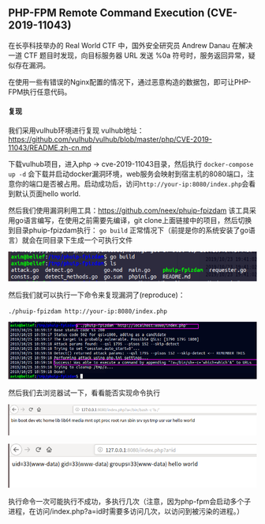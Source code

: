 PHP-FPM Remote Command Execution (CVE-2019-11043)
--

在长亭科技举办的 Real World CTF 中，国外安全研究员 Andrew Danau 在解决一道 CTF 题目时发现，向目标服务器 URL 发送 %0a 符号时，服务返回异常，疑似存在漏洞。

在使用一些有错误的Nginx配置的情况下，通过恶意构造的数据包，即可让PHP-FPM执行任意代码。

#### 复现

我们采用vulhub环境进行复现
vulhub地址：https://github.com/vulhub/vulhub/blob/master/php/CVE-2019-11043/README.zh-cn.md

下载vulhub项目，进入php -> cve-2019-11043目录，然后执行
`docker-compose up -d`
会下载并启动docker漏洞环境，web服务会映射到宿主机的8080端口，注意你的端口是否被占用。启动成功后，访问`http://your-ip:8080/index.php`会看到默认页面hello world.

然后我们使用漏洞利用工具：https://github.com/neex/phuip-fpizdam
该工具采用go语言编写，在使用之前需要先编译，git clone上面链接中的项目，然后切换到目录phuip-fpizdam执行：
`go build`
正常情况下（前提是你的系统安装了go语言）就会在同目录下生成一个可执行文件

![](assets/ls.png)

然后我们就可以执行一下命令来复现漏洞了(reproduce)：

`./phuip-fpizdam http://your-ip:8080/index.php`

![](assets/poc.png)

然后我们去浏览器试一下，看看能否实现命令执行

![](assets/res1.png)

![](assets/res2.png)

执行命令一次可能执行不成功，多执行几次（注意，因为php-fpm会启动多个子进程，在访问/index.php?a=id时需要多访问几次，以访问到被污染的进程。）

